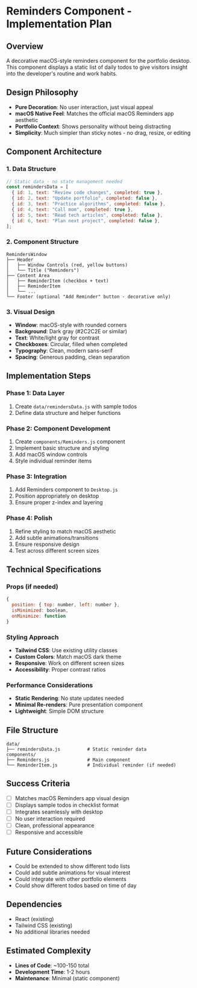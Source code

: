 # Reminders Component - Implementation Plan

## Overview

A decorative macOS-style reminders component for the portfolio desktop. This component displays a static list of daily todos to give visitors insight into the developer's routine and work habits.

## Design Philosophy

- **Pure Decoration**: No user interaction, just visual appeal
- **macOS Native Feel**: Matches the official macOS Reminders app aesthetic
- **Portfolio Context**: Shows personality without being distracting
- **Simplicity**: Much simpler than sticky notes - no drag, resize, or editing

## Component Architecture

### 1. Data Structure

```javascript
// Static data - no state management needed
const remindersData = [
  { id: 1, text: "Review code changes", completed: true },
  { id: 2, text: "Update portfolio", completed: false },
  { id: 3, text: "Practice algorithms", completed: false },
  { id: 4, text: "Call mom", completed: true },
  { id: 5, text: "Read tech articles", completed: false },
  { id: 6, text: "Plan next project", completed: false },
];
```

### 2. Component Structure

```
RemindersWindow
├── Header
│   ├── Window Controls (red, yellow buttons)
│   └── Title ("Reminders")
├── Content Area
│   ├── ReminderItem (checkbox + text)
│   ├── ReminderItem
│   └── ...
└── Footer (optional "Add Reminder" button - decorative only)
```

### 3. Visual Design

- **Window**: macOS-style with rounded corners
- **Background**: Dark gray (#2C2C2E or similar)
- **Text**: White/light gray for contrast
- **Checkboxes**: Circular, filled when completed
- **Typography**: Clean, modern sans-serif
- **Spacing**: Generous padding, clean separation

## Implementation Steps

### Phase 1: Data Layer

1. Create `data/remindersData.js` with sample todos
2. Define data structure and helper functions

### Phase 2: Component Development

1. Create `components/Reminders.js` component
2. Implement basic structure and styling
3. Add macOS window controls
4. Style individual reminder items

### Phase 3: Integration

1. Add Reminders component to `Desktop.js`
2. Position appropriately on desktop
3. Ensure proper z-index and layering

### Phase 4: Polish

1. Refine styling to match macOS aesthetic
2. Add subtle animations/transitions
3. Ensure responsive design
4. Test across different screen sizes

## Technical Specifications

### Props (if needed)

```javascript
{
  position: { top: number, left: number },
  isMinimized: boolean,
  onMinimize: function
}
```

### Styling Approach

- **Tailwind CSS**: Use existing utility classes
- **Custom Colors**: Match macOS dark theme
- **Responsive**: Work on different screen sizes
- **Accessibility**: Proper contrast ratios

### Performance Considerations

- **Static Rendering**: No state updates needed
- **Minimal Re-renders**: Pure presentation component
- **Lightweight**: Simple DOM structure

## File Structure

```
data/
├── remindersData.js          # Static reminder data
components/
├── Reminders.js              # Main component
└── ReminderItem.js           # Individual reminder (if needed)
```

## Success Criteria

- [ ] Matches macOS Reminders app visual design
- [ ] Displays sample todos in checklist format
- [ ] Integrates seamlessly with desktop
- [ ] No user interaction required
- [ ] Clean, professional appearance
- [ ] Responsive and accessible

## Future Considerations

- Could be extended to show different todo lists
- Could add subtle animations for visual interest
- Could integrate with other portfolio elements
- Could show different todos based on time of day

## Dependencies

- React (existing)
- Tailwind CSS (existing)
- No additional libraries needed

## Estimated Complexity

- **Lines of Code**: ~100-150 total
- **Development Time**: 1-2 hours
- **Maintenance**: Minimal (static component)
